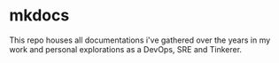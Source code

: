 # mkdocs
This repo houses all documentations i've gathered over the years in my work and personal explorations as a DevOps, SRE and Tinkerer. 
